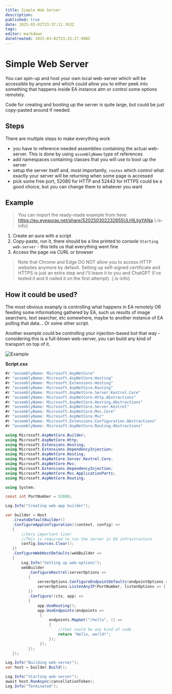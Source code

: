 ```yaml
---
title: Simple Web Server
description: 
published: true
date: 2025-03-02T23:37:11.763Z
tags: 
editor: markdown
dateCreated: 2025-03-02T23:25:27.998Z
---
```


# Simple Web Server
You can spin-up and host your own local web-server which will be accessible by anyone and which could allow you to either peek into something that happens inside EA instance atm or control some options remotely. 

Code for creating and booting up the server is quite large, but could be just copy-pasted around if needed. 

## Steps
There are multiple steps to make everything work
- you have to reference needed assemblies containing the actual web-server. This is done by using `assemblyName` type of references
- add namespaces containing classes that you will use to boot up the server
- setup the server itself and, most importantly, `routes` which control what exactly your server will be returning when some page is accessed
- pick some free port, 52080 for HTTP and 52443 for HTTPS could be a good choice, but you can change them to whatever you want

## Example 
> You can import the ready-made example from here: https://eu.eyeauras.net/share/S20250302232655ULHlLljgYANa
{.is-info}

1. Create an aura with a script
2. Copy-paste, run it, there should be a line printed to console `Starting web-server` - this tells us that everything went fine
3. Access the page via CURL or browser

> Note that Chrome and Edge DO NOT allow you to access HTTP websites anymore by default. Setting up sefl-signed certificate and HTTPS is just an extra step and I'll leave it to you and ChatGPT (I've tested it and it nailed it on the first attempt).
{.is-info}

## How it could be used?
The most obvious examply is controlling what happens in EA remotely OR feeding some informationg gathered by EA, such us results of image searchers, text searcher, etc somewhere, maybe to another instance of EA polling that data... Or some other script.

Another example could be controlling your injection-based bot that way - considering this is a full-blown web-server, you can build any kind of transport on top of it.

![Example](https://s3.eyeauras.net/media/2025/03/NVIDIA_Overlay_gYj4E9YMIQxNRqNe.png)

**Script.csx**
```csharp
#r "assemblyName: Microsoft.AspNetCore"
#r "assemblyName: Microsoft.AspNetCore.Hosting"
#r "assemblyName: Microsoft.Extensions.Hosting"
#r "assemblyName: Microsoft.AspNetCore.Routing"
#r "assemblyName: Microsoft.AspNetCore.Server.Kestrel.Core"
#r "assemblyName: Microsoft.AspNetCore.Http.Abstractions"
#r "assemblyName: Microsoft.AspNetCore.Hosting.Abstractions"
#r "assemblyName: Microsoft.AspNetCore.Server.Kestrel"
#r "assemblyName: Microsoft.AspNetCore.Mvc.Core"
#r "assemblyName: Microsoft.AspNetCore.Mvc"
#r "assemblyName: Microsoft.Extensions.Configuration.Abstractions"
#r "assemblyName: Microsoft.AspNetCore.Routing.Abstractions"

using Microsoft.AspNetCore.Builder;
using Microsoft.AspNetCore.Http;
using Microsoft.Extensions.Hosting;
using Microsoft.Extensions.DependencyInjection;
using Microsoft.AspNetCore.Hosting;
using Microsoft.AspNetCore.Server.Kestrel.Core;
using Microsoft.AspNetCore.Mvc;
using Microsoft.Extensions.DependencyInjection;
using Microsoft.AspNetCore.Mvc.ApplicationParts;
using Microsoft.AspNetCore.Routing;

using System;

const int PortNumber = 52080;

Log.Info("Creating web-app builder");

var builder = Host
   .CreateDefaultBuilder()
   .ConfigureAppConfiguration((context, config) =>
   {
       //Very important line! 
       //This is required to run the server in EA infrastructure
       config.Sources.Clear();
   })
   .ConfigureWebHostDefaults(webBuilder =>
   {
       Log.Info("Setting up web-options");
       webBuilder
          .ConfigureKestrel(serverOptions =>
          {
              serverOptions.ConfigureEndpointDefaults(endpointOptions => { endpointOptions.Protocols = HttpProtocols.Http1; });
              serverOptions.ListenAnyIP(PortNumber, listenOptions => { listenOptions.Protocols = HttpProtocols.Http1AndHttp2; });
          })
          .Configure((ctx, app) =>
          {
              app.UseRouting();
              app.UseEndpoints(endpoints =>
               {
                   endpoints.MapGet("/hello", () =>
                   {
                       //that could be any kind of code
                       return "Hello, world!";
                   });
               });
          });
   });

Log.Info("Building web-server");
var host = builder.Build();

Log.Info("Starting web-server");
await host.RunAsync(cancellationToken);
Log.Info("Terminated");
```